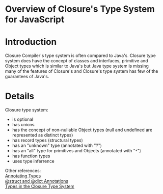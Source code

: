 # Overview of Closure's Type System for JavaScript

# Introduction

Closure Compiler's type system is often compared to Java's.  Closure type system does have the concept of classes and interfaces, primitive and Object types which is similar to Java's but Java type system is missing many of the features of Closure's and Closure's type system has few of the guarantees of Java's.

# Details

Closure type system:
- is optional
- has unions
- has the concept of non-nullable Object types (null and undefined are represented as distinct types)
- has record types (structural types)
- has an "unknown" type (annotated with "?")
- has an "all" type for primitives and Objects (annotated with "`*`")
- has function types
- uses type inferrence



Other references: <br>
[Annotating Types](https://github.com/google/closure-compiler/wiki/Annotating-Types)<br>
[@struct and @dict Annotations](https://github.com/google/closure-compiler/wiki/@struct-and-@dict-Annotations)<br>
[Types in the Closure Type System](https://github.com/google/closure-compiler/wiki/Types-in-the-Closure-Type-System)
